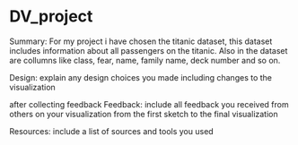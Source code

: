 # DV_project

Summary: 
For my project i have chosen the titanic dataset, this dataset includes information about all passengers on the titanic. Also in the dataset are collumns like class, fear, name, family name, deck number and so on. 
  
Design: explain any design choices you made including changes to the visualization

after collecting feedback
Feedback: include all feedback you received from others on your visualization from
the first sketch to the final visualization

Resources: include a list of sources and tools you used
